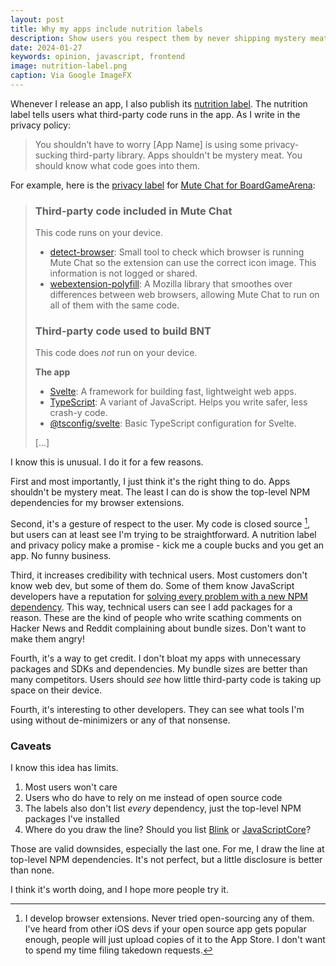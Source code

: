 ```yaml
---
layout: post
title: Why my apps include nutrition labels
description: Show users you respect them by never shipping mystery meat.
date: 2024-01-27
keywords: opinion, javascript, frontend
image: nutrition-label.png
caption: Via Google ImageFX
---
```


Whenever I release an app, I also publish its [nutrition label](https://www.nazariosoftware.com/tags.html#h-privacy-policy). The nutrition label tells users what third-party code runs in the app. As I write in the privacy policy:

> You shouldn’t have to worry [App Name] is using some privacy-sucking third-party library. Apps shouldn't be mystery meat. You should know what code goes into them.

For example, here is the [privacy label](https://www.nazariosoftware.com/2023/06/02/mute-chat-privacy-policy.html) for [Mute Chat for BoardGameArena](https://www.nazariosoftware.com/2023/06/02/play-in-peace-with-mute-chat-for-boardgamearena.html):

> ### Third-party code included in Mute Chat
>
> This code runs on your device.
>
> - [detect-browser](https://www.npmjs.com/package/detect-browser): Small tool to check which browser is running Mute Chat so the extension can use the correct icon image. This information is not logged or shared.
> - [webextension-polyfill](https://github.com/mozilla/webextension-polyfill): A Mozilla library that smoothes over differences between web browsers, allowing Mute Chat to run on all of them with the same code.
>
> ### Third-party code used to build BNT
>
> This code does _not_ run on your device.
>
> **The app**
>
> - [Svelte](https://svelte.dev): A framework for building fast, lightweight web apps.
> - [TypeScript](https://www.typescriptlang.org): A variant of JavaScript. Helps you write safer, less crash-y code.
> - [@tsconfig/svelte](https://www.npmjs.com/package/@tsconfig/svelte): Basic TypeScript configuration for Svelte.
>
> [...]

I know this is unusual. I do it for a few reasons.

First and most importantly, I just think it's the right thing to do. Apps shouldn't be mystery meat. The least I can do is show the top-level NPM dependencies for my browser extensions.

Second, it's a gesture of respect to the user. My code is closed source [^1], but users can at least see I'm trying to be straightforward. A nutrition label and privacy policy make a promise - kick me a couple bucks and you get an app. No funny business.

[^1]: I develop browser extensions. Never tried open-sourcing any of them. I've heard from other iOS devs if your open source app gets popular enough, people will just upload copies of it to the App Store. I don't want to spend my time filing takedown requests.

Third, it increases credibility with technical users. Most customers don't know web dev, but some of them do. Some of them know JavaScript developers have a reputation for [solving every problem with a new NPM dependency](https://blog.appsignal.com/2020/04/09/ride-down-the-javascript-dependency-hell.html). This way, technical users can see I add packages for a reason. These are the kind of people who write scathing comments on Hacker News and Reddit complaining about bundle sizes. Don't want to make them angry!

Fourth, it's a way to get credit. I don't bloat my apps with unnecessary packages and SDKs and dependencies. My bundle sizes are better than many competitors. Users should _see_ how little third-party code is taking up space on their device.

Fourth, it's interesting to other developers. They can see what tools I'm using without de-minimizers or any of that nonsense.

### Caveats

I know this idea has limits.

1. Most users won't care
2. Users who do have to rely on me instead of open source code
3. The labels also don't list _every_ dependency, just the top-level NPM packages I've installed
4. Where do you draw the line? Should you list [Blink](https://www.chromium.org/blink/) or [JavaScriptCore](https://developer.apple.com/documentation/javascriptcore)?

Those are valid downsides, especially the last one. For me, I draw the line at top-level NPM dependencies. It's not perfect, but a little disclosure is better than none.

I think it's worth doing, and I hope more people try it.
